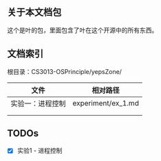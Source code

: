 ## 关于本文档包
这个是叶的包，里面包含了叶在这个开源中的所有东西。

## 文档索引

根目录：CS3013-OSPrinciple/yepsZone/

| 文件             | 相对路径           |
| ---------------- | ------------------ |
| 实验一：进程控制 | experiment/ex_1.md |
|                  |                    |
|                  |                    |




## TODOs
- [x] 实验1 - 进程控制
